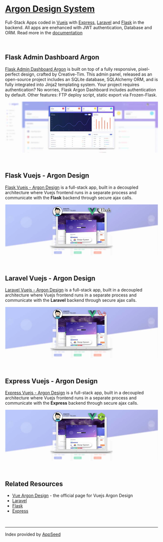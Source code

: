 # [Argon Design System](https://appseed.us/apps/argon-design-system) 

Full-Stack Apps coded in [Vuejs](https://vuejs.org/) with [Express](https://expressjs.com/), [Laravel](https://laravel.com/) and [Flask](https://palletsprojects.com/p/flask/) in the backend. All apps are enehanced with JWT authentication, Database and ORM. Read more in the [documentation](https://docs.appseed.us/apps/argon-design-system/) 

<br />

## Flask Admin Dashboard Argon

[Flask Admin Dashboard Argon](https://appseed.us/admin-dashboards/flask-dashboard-argon) is built on top of a fully responsive, pixel-perfect design, crafted by Creative-Tim. This admin panel, released as an open-source project includes an SQLite database, SQLAlchemy ORM, and is fully integrated into Jinja2 templating system. Your project requires authentication? No worries, Flask Argon Dashboard includes authentication by default. Other features: FTP deploy script, static export via Frozen-Flask.

![Flask Admin Dashboard Argon - App Screen Shot.](https://raw.githubusercontent.com/app-generator/static/master/flask-argon-dashboard/argon-dashboard-coded-in-flask-cover.jpg)

<br />

## Flask Vuejs - Argon Design

[Flask Vuejs - Argon Design](https://appseed.us/apps/flask-apps/argon-design-system-creative-tim) is a full-stack app, built in a decoupled architecture where Vuejs frontend runs in a separate process and communicate with the **Flask** backend through secure ajax calls. 

![Flask Admin Dashboard Argon - App Screen Shot.](https://github.com/app-generator/static/blob/master/products/flask-vuejs-argon-design-system.jpg?raw=true)

<br />

## Laravel Vuejs - Argon Design

[Laravel Vuejs - Argon Design](https://appseed.us/apps/vuejs/laravel/argon-design-system-creative-tim) is a full-stack app, built in a decoupled architecture where Vuejs frontend runs in a separate process and communicate with the **Laravel** backend through secure ajax calls. 

![Laravel Vuejs Argon Design - App Screen Shot.](https://github.com/app-generator/static/blob/master/products/laravel-vuejs-argon-design-system.jpg?raw=true)

<br />

## Express Vuejs - Argon Design

[Express Vuejs - Argon Design](https://appseed.us/apps/vuejs/express/argon-design-system-creative-tim) is a full-stack app, built in a decoupled architecture where Vuejs frontend runs in a separate process and communicate with the **Express** backend through secure ajax calls. 

![Express Vuejs Argon Design - App Screen Shot.](https://github.com/app-generator/static/blob/master/products/express-vuejs-argon-design-system.jpg?raw=true)

<br />

## Related Resources
 - [Vue Argon Design](https://www.creative-tim.com/product/vue-argon-design-system) - the official page for Vuejs Argon Design
 - [Laravel](https://laravel.com/)
 - [Flask](https://palletsprojects.com/p/flask/)
 - [Express](https://expressjs.com/)

<br />

--- 
Index provided by [AppSeed](https://appseed.us/admin-dashboards)
